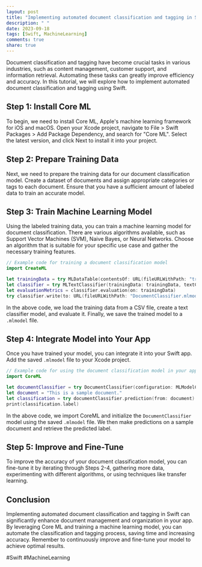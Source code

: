 ```yaml
---
layout: post
title: "Implementing automated document classification and tagging in Swift"
description: " "
date: 2023-09-18
tags: [Swift, MachineLearning]
comments: true
share: true
---
```


Document classification and tagging have become crucial tasks in various industries, such as content management, customer support, and information retrieval. Automating these tasks can greatly improve efficiency and accuracy. In this tutorial, we will explore how to implement automated document classification and tagging using Swift.

## Step 1: Install Core ML

To begin, we need to install Core ML, Apple's machine learning framework for iOS and macOS. Open your Xcode project, navigate to File > Swift Packages > Add Package Dependency, and search for "Core ML". Select the latest version, and click Next to install it into your project.

## Step 2: Prepare Training Data

Next, we need to prepare the training data for our document classification model. Create a dataset of documents and assign appropriate categories or tags to each document. Ensure that you have a sufficient amount of labeled data to train an accurate model.

## Step 3: Train Machine Learning Model

Using the labeled training data, you can train a machine learning model for document classification. There are various algorithms available, such as Support Vector Machines (SVM), Naive Bayes, or Neural Networks. Choose an algorithm that is suitable for your specific use case and gather the necessary training features.

```swift
// Example code for training a document classification model
import CreateML

let trainingData = try MLDataTable(contentsOf: URL(fileURLWithPath: "training_data.csv"))
let classifier = try MLTextClassifier(trainingData: trainingData, textColumn: "text", labelColumn: "label")
let evaluationMetrics = classifier.evaluation(on: trainingData)
try classifier.write(to: URL(fileURLWithPath: "DocumentClassifier.mlmodel"))
```

In the above code, we load the training data from a CSV file, create a text classifier model, and evaluate it. Finally, we save the trained model to a `.mlmodel` file.

## Step 4: Integrate Model into Your App

Once you have trained your model, you can integrate it into your Swift app. Add the saved `.mlmodel` file to your Xcode project.

```swift
// Example code for using the document classification model in your app
import CoreML

let documentClassifier = try DocumentClassifier(configuration: MLModelConfiguration())
let document = "This is a sample document."
let classification = try documentClassifier.prediction(from: document)
print(classification.label)
```
In the above code, we import CoreML and initialize the `DocumentClassifier` model using the saved `.mlmodel` file. We then make predictions on a sample document and retrieve the predicted label.

## Step 5: Improve and Fine-Tune

To improve the accuracy of your document classification model, you can fine-tune it by iterating through Steps 2-4, gathering more data, experimenting with different algorithms, or using techniques like transfer learning.

## Conclusion

Implementing automated document classification and tagging in Swift can significantly enhance document management and organization in your app. By leveraging Core ML and training a machine learning model, you can automate the classification and tagging process, saving time and increasing accuracy. Remember to continuously improve and fine-tune your model to achieve optimal results.

#Swift #MachineLearning